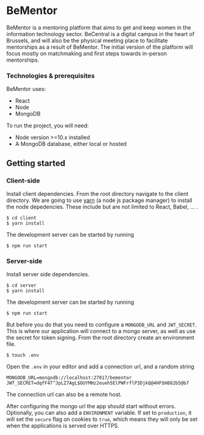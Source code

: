 # BeMentor

BeMentor is a mentoring platform that aims to get and keep women in the information technology sector. BeCentral is a digital campus in the heart of Brussels, and will also be the physical meeting place to facilitate mentorships as a result of BeMentor.
The initial version of the platform will focus mostly on matchmaking and first steps towards in-person mentorships.

### Technologies & prerequisites

BeMentor uses:

- React 
- Node
- MongoDB

To run the project, you will need:

- Node version >=10.x installed
- A MongoDB database, either local or hosted

## Getting started

### Client-side

Install client dependencies.
From the root directory navigate to the client directory.
We are going to use [yarn](https://yarnpkg.com/lang/en/) (a node js package manager) to install the node depedencies. These include but are not limited to React, Babel, ... .

```
$ cd client
$ yarn install
```
The development server can be started by running
```
$ npm run start
```


### Server-side

Install server side dependencies.
```
$ cd server
$ yarn install
```
The development server can be started by running
```
$ npm run start
```

But before you do that you need to configure a `MONGODB_URL` and `JWT_SECRET`.
This is where our application will connect to a mongo server, as well as use the secret for token signing.
From the root directory create an environment file.

```
$ touch .env
```

Open the `.env` in your editor and add a connection url, and a random string

```
MONGODB_URL=mongodb://localhost:27017/bementor
JWT_SECRET=dqfF4T^JpLZ7AgL$OUYMHz2eueh5ElPWFrflP3DjkQ@4HF$H882b5@b7
```
The connection url can also be a remote host.

After configuring the mongo url the app should start without errors.
Optionally, you can also add a `ENVIRONMENT` variable. If set to `production`, it will set the `secure` flag on cookies to `true`, which means they will only be set when the applications is served over HTTPS.
